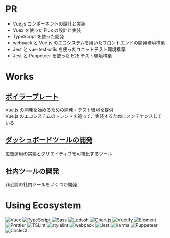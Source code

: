 # PR

- Vue.js コンポーネントの設計と実装
- Vuex を使った Flux の設計と実装
- TypeScript を使った開発
- webpack と Vue.js のエコシステムを用いたフロントエンドの開発環境構築
- Jest と vue-test-utils を使ったユニットテスト環境構築
- Jest と Puppeteer を使った E2E テスト環境構築

# Works

## [ボイラープレート](https://github.com/kurosame/vuejs-boilerplate)

Vue.js の開発を始めるための開発・テスト環境を提供  
Vue.js のエコシステムのトレンドを追って、実装するためにメンテナンスしている

## [ダッシュボードツールの開発](https://cadashboard.jp)

広告運用の実績とクリエイティブを可視化するツール

## 社内ツールの開発

非公開の社内ツールをいくつか開発

# Using Ecosystem

![Vuex](/vuex.png 'Vuex')
![TypeScript](/typescript.png 'TypeScript')
![Sass](/sass.png 'Sass')
![Lodash](/lodash.png 'Lodash')
![Chart.js](/chartjs.png 'Chart.js')
![Vuetify](/vuetify.png 'Vuetify')
![Element](/element.png 'Element')
![Prettier](/prettier.png 'Prettier')
![TSLint](/tslint.png 'TSLint')
![stylelint](/stylelint.png 'stylelint')
![webpack](/webpack.png 'webpack')
![Jest](/jest.png 'Jest')
![Karma](/karma.png 'Karma')
![Puppeteer](/puppeteer.png 'Puppeteer')
![CircleCI](/circleci.png 'CircleCI')
